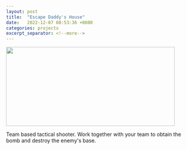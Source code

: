 ```yaml
---
layout: post
title:  "Escape Daddy's House"
date:   2022-12-07 08:53:36 +0800
categories: projects
excerpt_separator: <!--more-->
---
```


<img class="post-img-center" src="{{ site.baseurl }}/assets/img/escape.png" width="460" height="215">

<p class="post-text-center">Team based tactical shooter. Work together with your team to obtain the bomb and destroy the enemy's base. </p>
<!--more-->
